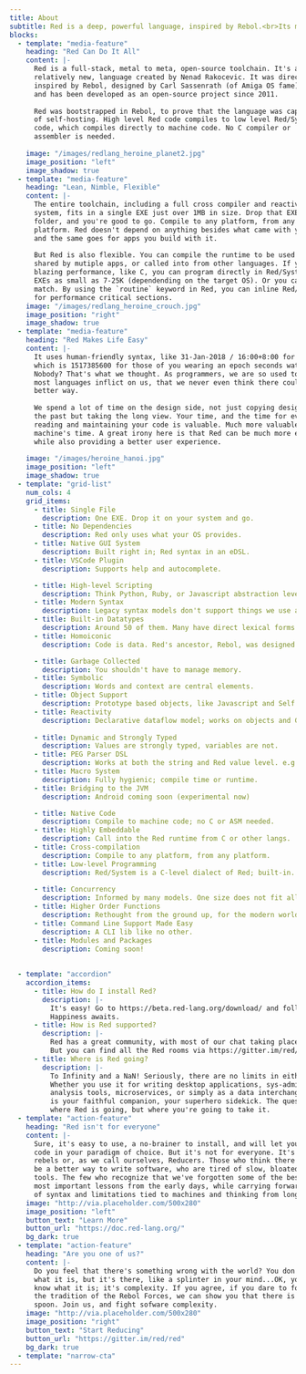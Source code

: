 ```yaml
---
title: About
subtitle: Red is a deep, powerful language, inspired by Rebol.<br>Its mission, to fight software complexity.
blocks:
  - template: "media-feature"
    heading: "Red Can Do It All"
    content: |-
      Red is a full-stack, metal to meta, open-source toolchain. It's a 
      relatively new, language created by Nenad Rakocevic. It was directly
      inspired by Rebol, designed by Carl Sassenrath (of Amiga OS fame),
      and has been developed as an open-source project since 2011.
      
      Red was bootstrapped in Rebol, to prove that the language was capable
      of self-hosting. High level Red code compiles to low level Red/System 
      code, which compiles directly to machine code. No C compiler or 
      assembler is needed.
     
    image: "/images/redlang_heroine_planet2.jpg"
    image_position: "left"
    image_shadow: true
  - template: "media-feature"
    heading: "Lean, Nimble, Flexible"
    content: |-
      The entire toolchain, including a full cross compiler and reactive GUI
      system, fits in a single EXE just over 1MB in size. Drop that EXE in a
      folder, and you're good to go. Compile to any platform, from any
      platform. Red doesn't depend on anything besides what came with your OS,
      and the same goes for apps you build with it.
      
      But Red is also flexible. You can compile the runtime to be used externally,
      shared by mutiple apps, or called into from other languages. If you need
      blazing performance, like C, you can program directly in Red/System, getting
      EXEs as small as 7-25K (dependending on the target OS). Or you can mix and
      match. By using the `routine` keyword in Red, you can inline Red/System code
      for performance critical sections.
    image: "/images/redlang_heroine_crouch.jpg"
    image_position: "right"
    image_shadow: true
  - template: "media-feature"
    heading: "Red Makes Life Easy"
    content: |-
      It uses human-friendly syntax, like 31-Jan-2018 / 16:00+8:00 for dates, 
      which is 1517385600 for those of you wearing an epoch seconds watch. What?
      Nobody? That's what we thought. As programmers, we are so used to the pain
      most languages inflict on us, that we never even think there could be a
      better way.
      
      We spend a lot of time on the design side, not just copying designs from
      the past but taking the long view. Your time, and the time for everyone 
      reading and maintaining your code is valuable. Much more valuable than the
      machine's time. A great irony here is that Red can be much more efficient
      while also providing a better user experience.
      
    image: "/images/heroine_hanoi.jpg"
    image_position: "left"
    image_shadow: true
  - template: "grid-list"
    num_cols: 4
    grid_items:
      - title: Single File
        description: One EXE. Drop it on your system and go.
      - title: No Dependencies
        description: Red only uses what your OS provides.
      - title: Native GUI System
        description: Built right in; Red syntax in an eDSL.
      - title: VSCode Plugin
        description: Supports help and autocomplete.

      - title: High-level Scripting
        description: Think Python, Ruby, or Javascript abstraction level.
      - title: Modern Syntax
        description: Legacy syntax models don't support things we use all the time.
      - title: Built-in Datatypes
        description: Around 50 of them. Many have direct lexical forms. 
      - title: Homoiconic
        description: Code is data. Red's ancestor, Rebol, was designed as a messaging language. Red is great even if used only as a data interchange format.

      - title: Garbage Collected
        description: You shouldn't have to manage memory.
      - title: Symbolic
        description: Words and context are central elements. 
      - title: Object Support
        description: Prototype based objects, like Javascript and Self.
      - title: Reactivity
        description: Declarative dataflow model; works on objects and GUI elements.
        
      - title: Dynamic and Strongly Typed
        description: Values are strongly typed, variables are not.
      - title: PEG Parser DSL
        description: Works at both the string and Red value level. e.g., you can parse by datatype.
      - title: Macro System
        description: Fully hygienic; compile time or runtime.
      - title: Bridging to the JVM
        description: Android coming soon (experimental now)

      - title: Native Code
        description: Compile to machine code; no C or ASM needed.
      - title: Highly Embeddable
        description: Call into the Red runtime from C or other langs.
      - title: Cross-compilation
        description: Compile to any platform, from any platform.
      - title: Low-level Programming
        description: Red/System is a C-level dialect of Red; built-in.
        
      - title: Concurrency
        description: Informed by many models. One size does not fit all.
      - title: Higher Order Functions
        description: Rethought from the ground up, for the modern world.
      - title: Command Line Support Made Easy
        description: A CLI lib like no other.
      - title: Modules and Packages
        description: Coming soon!
        
        
  - template: "accordion"
    accordion_items:
      - title: How do I install Red?
        description: |-
          It's easy! Go to https://beta.red-lang.org/download/ and follow the instructions.
          Happiness awaits.
      - title: How is Red supported?
        description: |-
          Red has a great community, with most of our chat taking place at https://gitter.im/red/red.
          But you can find all the Red rooms via https://gitter.im/red/home.
      - title: Where is Red going?
        description: |-
          To Infinity and a NaN! Seriously, there are no limits in either direction.
          Whether you use it for writing desktop applications, sys-admin and data 
          analysis tools, microservices, or simply as a data interchange format, Red
          is your faithful companion, your superhero sidekick. The question isn't 
          where Red is going, but where you're going to take it.
  - template: "action-feature"
    heading: "Red isn't for everyone"
    content: |-
      Sure, it's easy to use, a no-brainer to install, and will let you write
      code in your paradigm of choice. But it's not for everyone. It's for 
      rebels or, as we call ourselves, Reducers. Those who think there has to 
      be a better way to write software, who are tired of slow, bloated, complex
      tools. The few who recognize that we've forgotten some of the best and
      most important lessons from the early days, while carrying forward a legacy
      of syntax and limitations tied to machines and thinking from long ago.
    image: "http://via.placeholder.com/500x280"
    image_position: "left"
    button_text: "Learn More"
    button_url: "https://doc.red-lang.org/"
    bg_dark: true
  - template: "action-feature"
    heading: "Are you one of us?"
    content: |-
      Do you feel that there's something wrong with the world? You don't know
      what it is, but it's there, like a splinter in your mind...OK, you do
      know what it is; it's complexity. If you agree, if you dare to follow
      the tradition of the Rebol Forces, we can show you that there is no 
      spoon. Join us, and fight sofware complexity.
    image: "http://via.placeholder.com/500x280"
    image_position: "right"
    button_text: "Start Reducing"
    button_url: "https://gitter.im/red/red"
    bg_dark: true
  - template: "narrow-cta"
---
```

